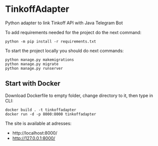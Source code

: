 # TinkoffAdapter
Python adapter to link Tinkoff API with Java Telegram Bot

To add requirements needed for the project do the next command:
```
python -m pip install -r requirements.txt
```

To start the project locally you should do next commands:
```
python manage.py makemigrations
python manage.py migrate
python manage.py runserver
```

## Start with Docker
Download Dockerfile to empty folder, change directory to it, then type in CLI:
```
docker build . -t tinkoffadapter
docker run -d -p 8000:8000 tinkoffadapter
```
The site is available at adresses:
- http://localhost:8000/
- http://127.0.0.1:8000/
